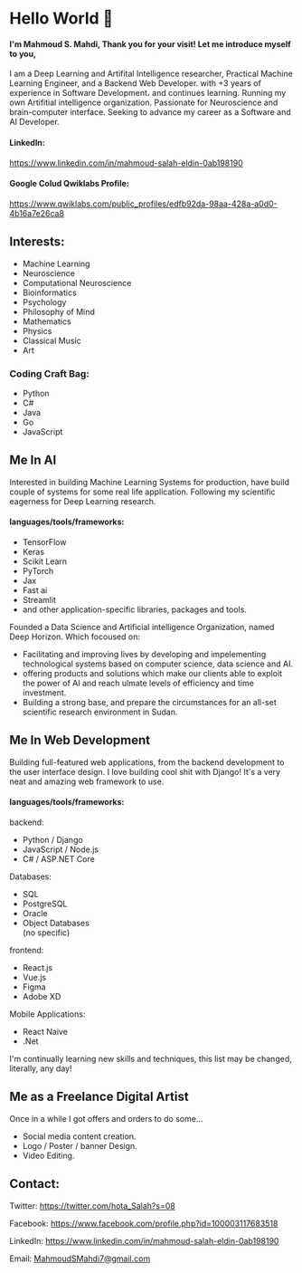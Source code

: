 # Hello World 👋

#### I'm Mahmoud S. Mahdi, Thank you for your visit! Let me introduce myself to you,
I am a Deep Learning and Artifital Intelligence researcher, Practical Machine Learning Engineer, and a Backend Web Developer. with +3 years of experience in Software Development، and continues learning. Running my own Artifitial intelligence organization. Passionate for Neuroscience and brain-computer interface. Seeking to advance my career as a Software and AI Developer.

#### LinkedIn:
https://www.linkedin.com/in/mahmoud-salah-eldin-0ab198190

#### Google Colud Qwiklabs Profile:
https://www.qwiklabs.com/public_profiles/edfb92da-98aa-428a-a0d0-4b16a7e26ca8


## Interests:

- Machine Learning
- Neuroscience
- Computational Neuroscience
- Bioinformatics
- Psychology
- Philosophy of Mind
- Mathematics
- Physics
- Classical Music
- Art


### Coding Craft Bag:
- Python
- C#
- Java
- Go
- JavaScript


## Me In AI

Interested in building Machine Learning Systems for production, have build couple of systems for some real life application.
Following my scientific eagerness for Deep Learning research.

#### languages/tools/frameworks:
- TensorFlow
- Keras
- Scikit Learn
- PyTorch
- Jax
- Fast ai
- Streamlit
- and other application-specific libraries, packages and tools.

Founded a Data Science and Artificial intelligence Organization, named Deep Horizon. Which focoused on:
- Facilitating and improving lives by developing and impelementing technological systems based on computer science, data science and AI.
- offering products and solutions which make our clients able to exploit the power of AI and reach ulmate levels of efficiency and time investment.
- Building a strong base, and prepare the circumstances for an all-set scientific research environment in Sudan.


## Me In Web Development

Building full-featured web applications, from the backend development to the user interface design.
I love building cool shit with Django! It's a very neat and amazing web framework to use.

#### languages/tools/frameworks:

backend:
- Python / Django
- JavaScript / Node.js
- C# / ASP.NET Core

Databases:
- SQL
- PostgreSQL
- Oracle
- Object Databases <br />
(no specific)

frontend:
- React.js
- Vue.js
- Figma
- Adobe XD

Mobile Applications:
- React Naive
- .Net

I'm continually learning new skills and techniques, this list may be changed, literally, any day!


## Me as a Freelance Digital Artist

Once in a while I got offers and orders to do some...
- Social media content creation.
- Logo / Poster / banner Design.
- Video Editing.


## Contact:

Twitter:
https://twitter.com/hota_Salah?s=08

Facebook:
https://www.facebook.com/profile.php?id=100003117683518

LinkedIn:
https://www.linkedin.com/in/mahmoud-salah-eldin-0ab198190

Email:
MahmoudSMahdi7@gmail.com
